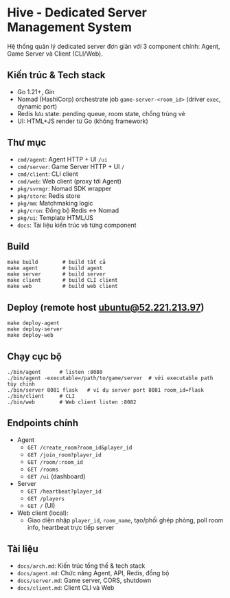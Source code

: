 # Hive - Dedicated Server Management System

Hệ thống quản lý dedicated server đơn giản với 3 component chính: Agent, Game Server và Client (CLI/Web).

## Kiến trúc & Tech stack
- Go 1.21+, Gin
- Nomad (HashiCorp) orchestrate job `game-server-<room_id>` (driver `exec`, dynamic port)
- Redis lưu state: pending queue, room state, chống trùng vé
- UI: HTML+JS render từ Go (không framework)

## Thư mục
- `cmd/agent`: Agent HTTP + UI `/ui`
- `cmd/server`: Game Server HTTP + UI `/`
- `cmd/client`: CLI client
- `cmd/web`: Web client (proxy tới Agent)
- `pkg/svrmgr`: Nomad SDK wrapper
- `pkg/store`: Redis store
- `pkg/mm`: Matchmaking logic
- `pkg/cron`: Đồng bộ Redis ↔ Nomad
- `pkg/ui`: Template HTML/JS
- `docs`: Tài liệu kiến trúc và từng component

## Build
```
make build        # build tất cả
make agent        # build agent
make server       # build server
make client       # build CLI client
make web          # build web client
```

## Deploy (remote host ubuntu@52.221.213.97)
```
make deploy-agent
make deploy-server
make deploy-web
```

## Chạy cục bộ
```
./bin/agent      # listen :8080
./bin/agent -executable=/path/to/game/server  # với executable path tùy chỉnh
./bin/server 8081 flask   # ví dụ server port 8081 room_id=flask
./bin/client     # CLI
./bin/web        # Web client listen :8082
```

## Endpoints chính
- Agent
  - `GET /create_room?room_id&player_id`
  - `GET /join_room?player_id`
  - `GET /room/:room_id`
  - `GET /rooms`
  - `GET /ui` (dashboard)
- Server
  - `GET /heartbeat?player_id`
  - `GET /players`
  - `GET /` (UI)
- Web client (local):
  - Giao diện nhập `player_id`, `room_name`, tạo/phối ghép phòng, poll room info, heartbeat trực tiếp server

## Tài liệu
- `docs/arch.md`: Kiến trúc tổng thể & tech stack
- `docs/agent.md`: Chức năng Agent, API, Redis, đồng bộ
- `docs/server.md`: Game server, CORS, shutdown
- `docs/client.md`: Client CLI và Web
